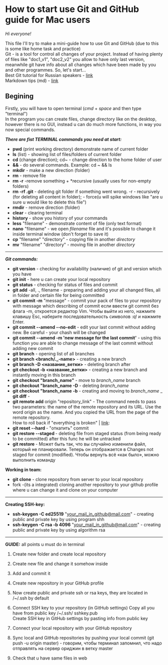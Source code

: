 # How to start use Git and GitHub guide for Mac users  
*Hi everyone!*  
  
This file I'll try to make a mini-guide how to use Git and GitHub (due to this is some like home task and practice)  
Git - is a tool for control all changes of your project. Instead of having plenty of files like "doc1_v1", "doc2_v2" you allow to have only last version, meanwhile git have info about all changes which have been made by you and other programmes. So, let's start...  
Best Git tutorial for Russian speakers - [link](https://practicum.yandex.ru/trainer/git-basics/lesson/c6b9607c-e8bc-4446-89f9-c74522c3492f/)  
Markdown tips (md) - [link](https://www.markdownguide.org/cheat-sheet/)  

## Begining  
Firstly, you will have to open terminal (*cmd* + *space* and then type "terminal")  
In the program you can create files, change directory like on the desktop, however there is no GUI, instead u can do much more functions, in way you now special commands.  

__*There are fist TERMINAL commands you need at start:*__
* **pwd** (print working directory) demonstrate name of current folder
* **ls** (list) - showing list of files/folders of current folder
* **cd** (change direction); cd~ - change direction to the home folder of user
* **&&** - do several commands. Example: cd ~ && ls
* **mkdir** - make a new direction (folder)
* **rm** - remove file  
* **rm -r** -remove something + *recursive (usually uses for non-empty folders)
* **rm -rf .git** - deleting git folder if something went wrong. -r - recursively (for deleting all content in folder); - force(u will spike windows like "are u sure u would like to delete this file")
* **rmdir** - remove direction (folder)
* **clear** - clearing terminal
* **history** - show you history of your commands
* **less** "filename" - demonstrate content of  file (only text format)
* **nano** "filename" - we open *filename* file and it's possible to change it inside terminal window (don't forget to save it)
* **cp** "filename" "directory" - copying file in another *directory*
* **mv** "filename" "directory" - moving file in another *directory*
---
***Git commands:***
- **git version** - checking for availability (наличие) of git and version which you have
- **git init** - here u can create your local repository
- **git status** - checking for status of files and commit
- **git add** -all, ., filename - preparing and adding your  all changed files, all in folder and certain file for being committed
- **git commit -m** "message" - commit your pack of files to your repository with message which describing of commit
eсли ввести git commit без флага -m, откроется редактор Vim. Чтобы выйти из него, нажмите клавишу Esc, наберите последовательность символов :q! и нажмите Enter.
- **git commit --amend --no-edit** - edit your last commit without adding new. Be careful - your chash will be changed
- **git commit --amend -m 'new message for the last commit'** - using this function you are able to change message of the last commit without adding new commit
- **git branch** - opening list of all branches
- **git branch <branch/._-name>** - creating a new branch 
- **git branch -D <название_ветки>** - deleting branch after 
- **git checkout -b <название_ветки>** - creating a new branch and instantly moving in this branch
- **git checkout "branch_name"** - move to *branch_name* branch
- **git checkout "branch_name -D** - deleting *branch_name* 
- **git checkout "branch_name -b** - creating and moving to *branch_name*
_ **git diff** - 
- **git remote add** origin "repository_link" - The command needs to pass two parameters: the name of the remote repository and its URL. Use the word origin as the name. And you copied the URL from the page of the remote repository.  
How to roll back if "everything is broken" | [link](https://practicum.yandex.ru/trainer/git-basics/lesson/78d6157b-a248-4c26-a2f8-5b7bdf270bc4/):
- **git reset --hard <commit hash>** - "откатить" commit
- **git restore --staged <file>** - deleting file from staged status (from being ready to be committed) after this func he will be untracked
- **git restore <file>** - Может быть так, что вы случайно изменили файл, который не планировали. Теперь он отображается в Changes not staged for commit (modified). Чтобы вернуть всё «как было», можно выполнить команду  
  
**Working in team:**  
- **git clone** - clone repository from server to your local repository
- fork -(its a integrated) cloning another repository to your github profile where u can change it and clone on your computer
---
**Creating SSH-key:**
* **ssh-keygen -C ed25519** "your_mail_in_github@mail.com" - creating public and private key by using program shh
* **ssh-keygen -C rsa -b 4096** "your_mail_in_github@mail.com" - creating public and private key by using algorithm rsa
---
**GUIDE:**
all points u must do in terminal
1. Create new folder and create local repository
2. Create new file and change it somehow inside
3. Add and commit it
4. Create new repository in your GitHub profile
5. Now create public and private ssh or rsa keys, they are located in /~/.ssh by default
6. Connect SSH key to your repository (in GitHub settings)
    <dr>Copy all you have from public key /~/.ssh/ sshkey.pub  
    <dr>Create SSH key in GitHub settings by pasting info from public key  

7. Connect your local repository with your GitHub repository
8. Sync local and GitHub repositories by pushing your local commit (git push -u origin master) -  говорим, чтобы терминал запомнил, что надо отправлять на сервер ориджин в ветку master  
9. Check that u have same files in web